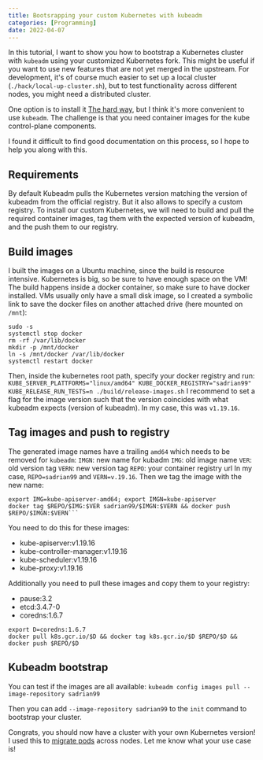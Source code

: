 ```yaml
---
title: Bootsrapping your custom Kubernetes with kubeadm
categories: [Programming]
date: 2022-04-07
---
```

In this tutorial, I want to show you how to bootstrap a Kubernetes cluster with `kubeadm` using your customized Kubernetes fork. This might be useful if you want to use new features that are not yet merged in the upstream. For development, it's of course much easier to set up a local cluster (`./hack/local-up-cluster.sh`), but to test functionality across different nodes, you might need a distributed cluster.

One option is to install it [The hard way](https://github.com/kelseyhightower/kubernetes-the-hard-way), but I think it's more convenient to use `kubeadm`.
The challenge is that you need container images for the kube control-plane components.

I found it difficult to find good documentation on this process, so I hope to help you along with this.

## Requirements
By default Kubeadm pulls the Kubernetes version matching the version of kubeadm from the official registry. But it also allows to specify a custom registry.
To install our custom Kubernetes, we will need to build and pull the required container images, tag them with the expected version of kubeadm, and the push them to our registry.

## Build images
I built the images on a Ubuntu machine, since the build is resource intensive. 
Kubernetes is big, so be sure to have enough space on the VM! The build happens inside a docker container, so make sure to have docker installed. VMs usually only have a small disk image, so I created a symbolic link to save the docker files on another attached drive (here mounted on `/mnt`):

```
sudo -s
systemctl stop docker
rm -rf /var/lib/docker 
mkdir -p /mnt/docker
ln -s /mnt/docker /var/lib/docker
systemctl restart docker
```

Then, inside the kubernetes root path, specify your docker registry and run:
`KUBE_SERVER_PLATTFORMS="linux/amd64" KUBE_DOCKER_REGISTRY="sadrian99" KUBE_RELEASE_RUN_TESTS=n ./build/release-images.sh`
I recommend to set a flag for the image version such that the version coincides with what kubeadm expects (version of kubeadm).
In my case, this was `v1.19.16`. 

## Tag images and push to registry
The generated image names have a trailing `amd64` which needs to be removed for `kubeadm`:
`IMGN`: new name for kubadm
`IMG`: old image name
`VER`: old version tag
`VERN`: new version tag
`REPO`: your container registry url
In my case, `REPO=sadrian99`  and `VERN=v.19.16`. Then we tag the image with the new name:

```
export IMG=kube-apiserver-amd64; export IMGN=kube-apiserver
docker tag $REPO/$IMG:$VER sadrian99/$IMGN:$VERN && docker push $REPO/$IMGN:$VERN```
```

You need to do this for these images:
- kube-apiserver:v1.19.16
- kube-controller-manager:v1.19.16
- kube-scheduler:v1.19.16
- kube-proxy:v1.19.16

Additionally you need to pull these images and copy them to your registry:
- pause:3.2
- etcd:3.4.7-0
- coredns:1.6.7

```
export D=coredns:1.6.7
docker pull k8s.gcr.io/$D && docker tag k8s.gcr.io/$D $REPO/$D && docker push $REPO/$D
```

## Kubeadm bootstrap
You can test if the images are all available:
`kubeadm config images pull --image-repository sadrian99 `

Then you can add `--image-repository sadrian99`  to the `init` command to bootstrap your cluster. 

Congrats, you should now have a cluster with your own Kubernetes version! I used this to [migrate pods](/posts/pod-migration) across nodes. Let me know what your use case is!